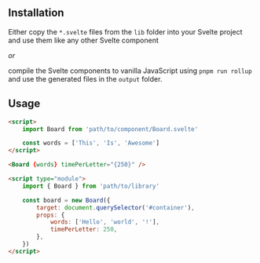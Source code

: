 ## Installation

Either copy the `*.svelte` files from the `lib` folder into your Svelte project and use them like any other Svelte component

_or_

compile the Svelte components to vanilla JavaScript using `pnpm run rollup` and use the generated files in the `output` folder.

## Usage

```html
<script>
	import Board from 'path/to/component/Board.svelte'

	const words = ['This', 'Is', 'Awesome']
</script>

<Board {words} timePerLetter="{250}" />
```

```html
<script type="module">
	import { Board } from 'path/to/library'

	const board = new Board({
		target: document.querySelector('#container'),
		props: {
			words: ['Hello', 'world', '!'],
			timePerLetter: 250,
		},
	})
</script>
```
